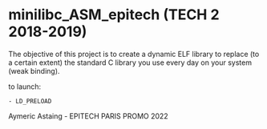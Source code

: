 # minilibc_ASM_epitech (TECH 2 2018-2019)

The objective of this project is to create a dynamic ELF library to replace (to a certain extent) the standard
C library you use every day on your system (weak binding).

to launch:
    
    - LD_PRELOAD

Aymeric Astaing - EPITECH PARIS PROMO 2022
